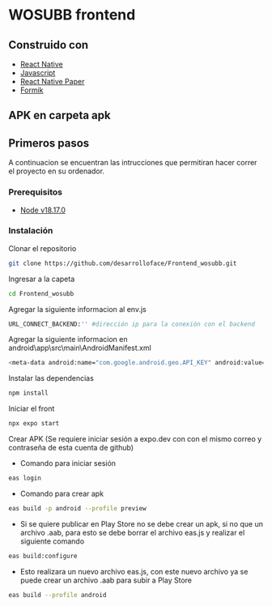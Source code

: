 # WOSUBB frontend

## Construido con

- [React Native](https://reactnative.dev/)
- [Javascript](https://www.javascript.com/)
- [React Native Paper](https://callstack.github.io/react-native-paper/)
- [Formik](https://formik.org/)

## APK en carpeta apk

## Primeros pasos

A continuacion se encuentran las intrucciones que permitiran hacer correr el proyecto en su ordenador.

### Prerequisitos

- [Node v18.17.0](https://nodejs.org/es/)

### Instalación

Clonar el repositorio

```bash
git clone https://github.com/desarrolloface/Frontend_wosubb.git
```

Ingresar a la capeta

```bash
cd Frontend_wosubb
```

Agregar la siguiente informacion al env.js

```bash
URL_CONNECT_BACKEND:'' #dirección ip para la conexión con el backend
```

Agregar la siguiente informacion en android\app\src\main\AndroidManifest.xml

```bash
<meta-data android:name="com.google.android.geo.API_KEY" android:value="key aqui"/> #key api google maps
```

Instalar las dependencias

```bash
npm install
```

Iniciar el front

```bash
npx expo start
```

Crear APK (Se requiere iniciar sesión a expo.dev con con el mismo correo y contraseña de esta cuenta de github)

- Comando para iniciar sesión

```bash
eas login
```
- Comando para crear apk

```bash
eas build -p android --profile preview
```

- Si se quiere publicar en Play Store no se debe crear un apk, si no que un archivo .aab, para esto se debe borrar el archivo eas.js y realizar el siguiente comando

```bash
eas build:configure
```
- Esto realizara un nuevo archivo eas.js, con este nuevo archivo ya se puede crear un archivo .aab para subir a Play Store

```bash
eas build --profile android
```
